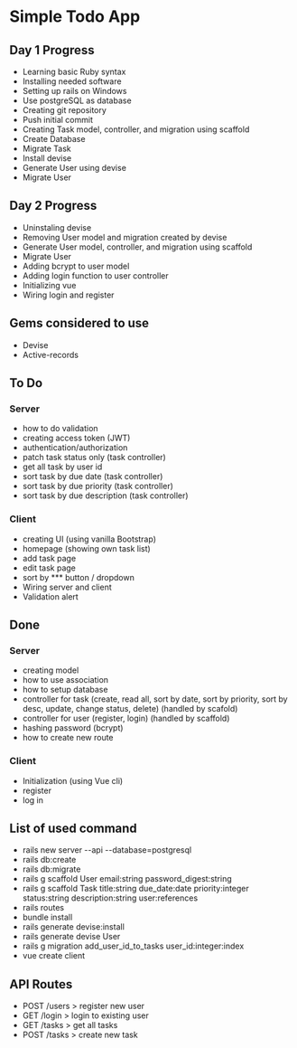 # Simple Todo App


## Day 1 Progress
- Learning basic Ruby syntax
- Installing needed software
- Setting up rails on Windows
- Use postgreSQL as database
- Creating git repository
- Push initial commit
- Creating Task model, controller, and migration using scaffold
- Create Database
- Migrate Task
- Install devise
- Generate User using devise
- Migrate User

## Day 2 Progress
- Uninstaling devise
- Removing User model and migration created by devise
- Generate User model, controller, and migration using scaffold
- Migrate User
- Adding bcrypt to user model
- Adding login function to user controller
- Initializing vue
- Wiring login and register


## Gems considered to use
- Devise
- Active-records


## To Do

### Server
- how to do validation
- creating access token (JWT)
- authentication/authorization
- patch task status only (task controller)
- get all task by user id
- sort task by due date (task controller)
- sort task by due priority (task controller)
- sort task by due description (task controller)

### Client
- creating UI (using vanilla Bootstrap)
- homepage (showing own task list)
- add task page
- edit task page
- sort by *** button / dropdown
- Wiring server and client
- Validation alert


## Done

### Server
- creating model
- how to use association
- how to setup database
- controller for task (create, read all, sort by date, sort by priority, sort by desc, update, change status, delete) (handled by scafold)
- controller for user (register, login) (handled by scaffold)
- hashing password (bcrypt)
- how to create new route

### Client
- Initialization (using Vue cli)
- register
- log in


## List of used command
- rails new server --api --database=postgresql
- rails db:create
- rails db:migrate
- rails g scaffold User email:string password_digest:string
- rails g scaffold Task title:string due_date:date priority:integer status:string description:string user:references
- rails routes
- bundle install
- rails generate devise:install
- rails generate devise User
- rails g migration add_user_id_to_tasks user_id:integer:index
- vue create client

## API Routes
- POST /users > register new user
- GET  /login > login to existing user
- GET  /tasks > get all tasks
- POST /tasks > create new task
